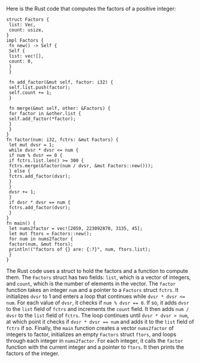 Here is the Rust code that computes the factors of a positive integer:
```
struct Factors {
 list: Vec,
 count: usize,
}
impl Factors {
 fn new() -> Self {
 Self {
 list: vec![],
 count: 0,
 }
 }

 fn add_factor(&mut self, factor: i32) {
 self.list.push(factor);
 self.count += 1;
 }

 fn merge(&mut self, other: &Factors) {
 for factor in &other.list {
 self.add_factor(*factor);
 }
 }
}
fn factor(num: i32, fctrs: &mut Factors) {
 let mut dvsr = 1;
 while dvsr * dvsr <= num {
 if num % dvsr == 0 {
 if fctrs.list.len() >= 300 {
 fctrs.merge(&factor(num / dvsr, &mut Factors::new()));
 } else {
 fctrs.add_factor(dvsr);
 }
 }
 dvsr += 1;
 }
 if dvsr * dvsr == num {
 fctrs.add_factor(dvsr);
 }
}
fn main() {
 let nums2factor = vec![2059, 223092870, 3135, 45];
 let mut ftors = Factors::new();
 for num in nums2factor {
 factor(num, &mut ftors);
 println!("factors of {} are: {:?}", num, ftors.list);
 }
}
```
The Rust code uses a struct to hold the factors and a function to compute them. The `Factors` struct has two fields: `list`, which is a vector of integers, and `count`, which is the number of elements in the vector. The `factor` function takes an integer `num` and a pointer to a `Factors` struct `fctrs`. It initializes `dvsr` to 1 and enters a loop that continues while `dvsr * dvsr <= num`. For each value of `dvsr`, it checks if `num % dvsr == 0`. If so, it adds `dvsr` to the `list` field of `fctrs` and increments the `count` field. It then adds `num / dvsr` to the `list` field of `fctrs`. The loop continues until `dvsr * dvsr > num`, at which point it checks if `dvsr * dvsr == num` and adds it to the `list` field of `fctrs` if so. Finally, the `main` function creates a vector `nums2factor` of integers to factor, initializes an empty `Factors` struct `ftors`, and loops through each integer in `nums2factor`. For each integer, it calls the `factor` function with the current integer and a pointer to `ftors`. It then prints the factors of the integer.


